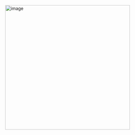 <img width="400" alt="image" src="https://github.com/user-attachments/assets/b81826e4-4aa0-4cd5-8185-b350cfa8330b" />
